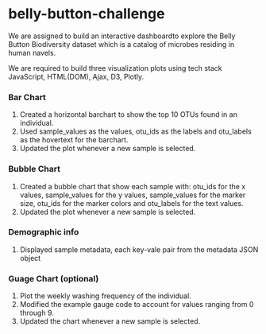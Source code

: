 # belly-button-challenge

We are assigned to build an interactive dashboardto explore the Belly Button Biodiversity dataset which is a catalog of microbes residing in human navels.

We are required to build three visualization plots using tech stack JavaScript, HTML(DOM), Ajax, D3, Plotly.

### Bar Chart

1) Created a horizontal barchart to show the top 10 OTUs found in an individual.
2) Used sample_values as the values, otu_ids as the labels and otu_labels as the hovertext for the barchart.
3) Updated the plot whenever a new sample is selected.

### Bubble Chart

1) Created a bubble chart that show each sample with:
otu_ids for the x values, sample_values for the y values, sample_values for the marker size, otu_ids for the marker colors and otu_labels for the text values.
2) Updated the plot whenever a new sample is selected.

### Demographic info
1) Displayed sample metadata, each key-vale pair from the metadata JSON object

### Guage Chart (optional)

1) Plot the weekly washing frequency of the individual.
2) Modified the example gauge code to account for values ranging from 0 through 9.
3) Updated the chart whenever a new sample is selected.